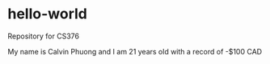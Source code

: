 # hello-world
Repository for CS376

My name is Calvin Phuong and I am 21 years old with a record of -$100 CAD
